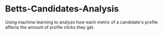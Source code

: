 # Betts-Candidates-Analysis
Using machine learning to analyze how each metric of a candidate's profile affects the amount of profile clicks they get.
